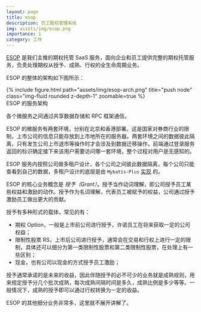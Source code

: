 ```yaml
---
layout: page
title: esop
description: 员工股权管理系统
img: assets/img/esop.png
importance: 1
category: 工作
---
```


[ESOP](https://www.uponeshare.com/) 是我们主推的期权托管 SaaS 服务，面向企业和员工提供完整的期权托管服务，负责处理期权从授予、成熟、行权的全生命周期业务。

ESOP 的整体的架构如下图所示：

<div class="row">
    <div class="col-sm mt-3 mt-md-0">
        {% include figure.html path="assets/img/esop-arch.png" title="push node" class="img-fluid rounded z-depth-1"  zoomable=true %}
    </div>
</div>
<div class="caption">
    ESOP 的服务架构
</div>

各个微服务之间通过共享数据存储和 RPC 框架通信。

ESOP 的微服务有两套环境，分别在北京和香港部署。这是国家对券商行业的限制，上市公司的信息只能存放到上市地所在的服务器。两套环境之间的数据彼此隔离，只有发生公司上市退市等操作时才会涉及到数据迁移操作。前端通过登录服务返回的标识确定接下来该用户需要访问哪一套环境，整个过程对用户是无感知的。

ESOP 服务内按照公司做多租户设计，各个公司之间彼此数据隔离，每个公司只能查看到自己的数据，多租户设计的底层是由 `Mybatis-Plus` [实现](https://baomidou.com/pages/aef2f2/) 的。

ESOP 的核心业务概念是 *授予（Grant）*。授予当作动词理解，即公司授予员工某些权益和激励的动作。授予作为名词理解，代表员工被赋予的权益，公司通过授予激励员工做出更大的贡献。

授予有多种形式的载体，常见的有：
- 期权 Option，一般是上市前公司进行授予，许诺员工在将来获取一定的公司权益；
- 限制性股票 RS，上市后公司进行授予，通常会在交易和行权上进行一定的限制，具体还可以细分为第一类限制性股票和第二类限制性股票，在处理上有一些区别；
- 现金，也有公司以现金的方式授予员工激励；

授予通常承诺的是未来的收益，因此伴随授予的必不可少的业务就是成熟规则，用来规定授予分几个批次成熟，每次成熟间隔时间是多久，成熟比例是多少等等。一般情况下，成熟的授予即可以通过行权转换为一定的收益。

ESOP 的其他细分业务非常多，这里就不展开讲解了。
